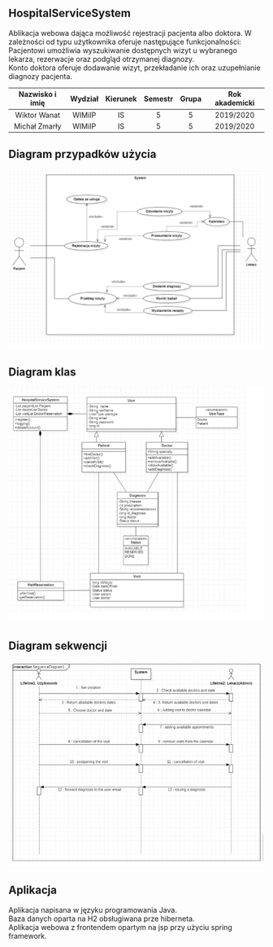 ## HospitalServiceSystem
Ablikacja webowa dająca możliwość rejestracji pacjenta albo doktora. W zależności od typu użytkownika oferuje następujące funkcjonalności:<br />
Pacjentowi umożliwia wyszukiwanie dostępnych wizyt u wybranego lekarza, rezerwacje oraz podgląd otrzymanej diagnozy.<br />
Konto doktora oferuje dodawanie wizyt, przekładanie ich oraz uzupełnianie diagnozy pacjenta.

| Nazwisko i imię | Wydział | Kierunek | Semestr | Grupa | Rok akademicki |
| :-------------: | :-----: | :------: | :-----: | :---: | :------------: |
| Wiktor Wanat        | WIMiIP  | IS       |   5     | 5     | 2019/2020      |
| Michał Zmarły       | WIMiIP  | IS       |   5     | 5     | 2019/2020      |

## Diagram przypadków użycia 
![screenshot](/sources/useCase.jpg)

## Diagram klas
![screenshot](/sources/diagramKlas.jpg)


## Diagram sekwencji
![screenshot](/sources/diagramSekwencji.jpg)

## Aplikacja
Aplikacja napisana w języku programowania Java.<br />
Baza danych oparta na H2 obsługiwana prze hiberneta.<br />
Aplikacja webowa z frontendem opartym na jsp przy użyciu spring framework. 
